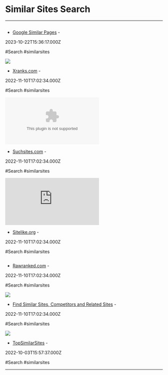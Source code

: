 # Similar Sites Search

---

![]()

- [Google Similar Pages](https://chrome.google.com/webstore/detail/google-similar-pages/pjnfggphgdjblhfjaphkjhfpiiekbbej) - 

2023-10-22T15:36:17.000Z

#Search #similarsites

![](https://xranks.com/static/assets2/img/technologies.jpg)

- [Xranks.com](https://xranks.com) - 

2022-11-10T17:02:34.000Z

#Search #similarsites

![](https://rdl.ink/render/https%3A%2F%2Fsuchsites.com)

- [Suchsites.com](https://suchsites.com) - 

2022-11-10T17:02:34.000Z

#Search #similarsites

![](https://rdl.ink/render/https%3A%2F%2Fwww.sitelike.org)

- [Sitelike.org](https://www.sitelike.org) - 

2022-11-10T17:02:34.000Z

#Search #similarsites

![]()

- [Rawranked.com](https://rawranked.com) - 

2022-11-10T17:02:34.000Z

#Search #similarsites

![](https://rdl.ink/render/https%3A%2F%2Fwww.alexa.com%2Ffind-similar-sites)

- [Find Similar Sites, Competitors and Related Sites](https://www.alexa.com/find-similar-sites) - 

2022-11-10T17:02:34.000Z

#Search #similarsites

![](https://www.topsimilarsites.com/images/fb.png)

- [TopSimilarSites](http://www.topsimilarsites.com) - 

2022-10-03T15:57:37.000Z

#Search #similarsites

---


